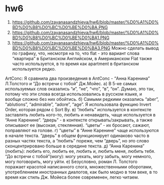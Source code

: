 # hw6
1) https://github.com/zayanasandzhieva/hw6/blob/master/%D0%A1%D0%BD%D0%B8%D0%BC%D0%BE%D0%BA.PNG
2) https://github.com/zayanasandzhieva/hw6/blob/master/%D0%A1%D0%BD%D0%B8%D0%BC%D0%BE%D0%BA1.PNG
3) https://github.com/zayanasandzhieva/hw6/blob/master/%D0%A1%D0%BD%D0%B8%D0%BC%D0%BE%D0%BA3.PNG  Можно сделать вывод по графику, что, несмотря на то, что flat - это вариант слова “квартира” в Британском Английском, в Американском Flat также часто используется, в то время как apartment в британском используется редко.

ArtConc:
Я сравнила два произведения в AntConc - “Анна Каренина” Л.Толстого и “До встречи с тобой” Дж.Мойес. 
а) В 5-ке самых используемых слов оказались “и”, “не”, “что”, “в”, “он”. Думаю, это так, потому что эти слова всегда использовались в русском языке, и вообще сложно без них обойтись.
б) Самыми редкими оказались “aber”, “ablutions”, “admirable”, “adore”, “age”. Я использовала функцию Invert Order, которая рядом с Sort By.
в) “любить” используется в контексте заставлять любить кого-то, любить и ненавидеть, чаще используется в “Анне Каренине”. “дверь” - в контексте открывать/закрывать, а также описывают ее (высокая, стеклянная). “цветы” - их бросают, сажают, поправляют на голове.
г) “цветы” в “Анне Каренине” чаще используются в начале текста. “дверь” в общем функционирует одинаково часто в разных частях текста, а “любить” пореже, чем “дверь”, но это слово сконцентрировано больше в середине текста.
д) “Анна Каренина” (любить): любить его, любить ее, любить и, любить меня, любить тебя.
“До встречи с тобой”(могу):  могу уехать, могу забыть, могу немного, могу поговорить, могу уйти.
е) Безусловно, роман Л. Толстого поражает красотой написанного слога, множественными оборотами, употреблением иностранных диалогов, как было модно  в том веке, в то время как стиль Дж. Мойеса более современен, легко читаем.

